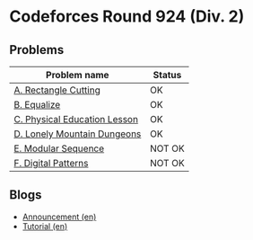 # Codeforces Round 924 (Div. 2)

## Problems

|Problem name|Status|
|------------|---------|
| [A. Rectangle Cutting](problems/A._Rectangle_Cutting.md)|OK|
| [B. Equalize](problems/B._Equalize.md)|OK|
| [C. Physical Education Lesson](problems/C._Physical_Education_Lesson.md)|OK|
| [D. Lonely Mountain Dungeons](problems/D._Lonely_Mountain_Dungeons.md)|OK|
| [E. Modular Sequence](problems/E._Modular_Sequence.md)|NOT OK|
| [F. Digital Patterns](problems/F._Digital_Patterns.md)|NOT OK|
## Blogs

- [Announcement (en)](blogs/Announcement_(en).md)
- [Tutorial (en)](blogs/Tutorial_(en).md)
